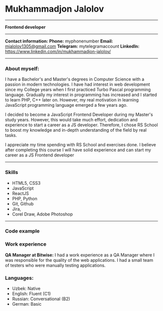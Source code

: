 # Mukhammadjon Jalolov
****
**Frontend developer**
****
**Contact information:** 
**Phone:** myphonenumber
**Email:** mjalolov1305@gmail.com
**Telegram:** mytelegramaccount
**LinkedIn:** https://www.linkedin.com/in/mukhammadjon-jalolov/
*****
### About myself:

I have a Bachelor's and Master's degrees in Computer Science with a passion in modern technologies. I have had interest in web development since my College years when I first practiced Turbo Pascal programming language. Gradually my interest in programming has increased and I started to learn PHP, C++ later on. However, my real motivation in learning JavaScript programming language emerged a few years ago. 

I decided to become a JavaScript Frontend Developer during my Master's study years. However, this would take much effort, dedication and experience to start a career as a JS developer. Therefore, I chose RS School to boost my knowledge and in-depth understanding of the field by real tasks.

I appreciate my time spending with RS School and exercises done. I believe after completing this course I will have solid experience and can start my career as a JS Frontend developer

*****
### Skills 
* HTML5, CSS3
* JavaScript
* ReactJS
* PHP, Python
* Git, Github
* Jira, 
* Corel Draw, Adobe Photoshop
*****
### Code example 

### Work experience 
**QA Manager at Bitwise:** I had a work experience as a QA Manager where I was responsible for the quality of the web applications. I had a small team of testers who were manually testing applications.

### Languages: 
* Uzbek: Native 
* English: Fluent (C1) 
* Russian: Conversational (B2) 
* German: Basic